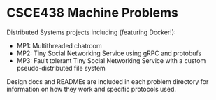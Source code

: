 # CSCE438 Machine Problems
Distributed Systems projects including (featuring Docker!):

* MP1: Multithreaded chatroom
* MP2: Tiny Social Networking Service using gRPC and protobufs
* MP3: Fault tolerant Tiny Social Networking Service with a custom pseudo-distributed file system

Design docs and READMEs are included in each problem directory for information on how they work and specific protocols used.



